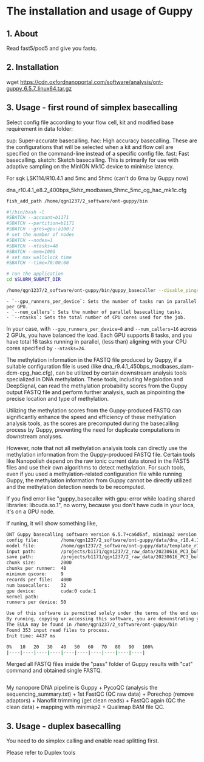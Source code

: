 # The installation and usage of Guppy

## 1. About

Read fast5/pod5 and give you fastq.

## 2. Installation

wget https://cdn.oxfordnanoportal.com/software/analysis/ont-guppy_6.5.7_linux64.tar.gz


## 3. Usage - first round of simplex basecalling

Select config file according to your flow cell, kit and modified base requirement in data folder:

sup: Super-accurate basecalling. hac: High accuracy basecalling. These are the configurations that will be selected when a kit and flow cell are specified on the command-line instead of a specific config file. fast: Fast basecalling. sketch: Sketch basecalling. This is primarily for use with adaptive sampling on the MinION Mk1C device to minimise latency.

For sqk LSK114/R10.4.1 and 5mc and 5hmc (can't do 6ma by Guppy now)

dna_r10.4.1_e8.2_400bps_5khz_modbases_5hmc_5mc_cg_hac_mk1c.cfg


```bash
fish_add_path /home/qgn1237/2_software/ont-guppy/bin
```

```bash
#!/bin/bash -l
#SBATCH --account=b1171
#SBATCH --partition=b1171
#SBATCH --gres=gpu:a100:2
# set the number of nodes
#SBATCH --nodes=1
#SBATCH --ntasks=48
#SBATCH --mem=100G
# set max wallclock time
#SBATCH --time=70:00:00

# run the application
cd $SLURM_SUBMIT_DIR

/home/qgn1237/2_software/ont-guppy/bin/guppy_basecaller --disable_pings --input_path /projects/b1171/qgn1237/2_raw_data/20230616_PC3_bulk_genome_ONT/pc3_dna_bulk_1/pc3_bulk/20230612_1911_MC-114785_FAW84522_f68d5359/pod5  --recursive  --gpu_runners_per_device 50 --num_callers 48 --save_path /home/qgn1237/qgn1237/2_raw_data/20230616_PC3_bulk_genome_ONT/pc3_dna_bulk_1/pc3_bulk/20230612_1911_MC-114785_FAW84522_f68d5359/20230627_2nd_duplex_basecalling/1st_simplex_basecalling --config /home/qgn1237/2_software/ont-guppy/data/dna_r10.4.1_e8.2_400bps_5khz_modbases_5hmc_5mc_cg_fast_mk1c.cfg --device "cuda:0 cuda:1" --do_read_splitting
```

```
- `--gpu_runners_per_device`: Sets the number of tasks run in parallel per GPU.
- `--num_callers`: Sets the number of parallel basecalling tasks.
- `--ntasks`: Sets the total number of CPU cores used for the job.
```

In your case, with `--gpu_runners_per_device=8` and `--num_callers=16` across 2 GPUs, you have balanced the load. Each GPU supports 8 tasks, and you have total 16 tasks running in parallel, (less than) aligning with your CPU cores specified by `--ntasks=24`.

The methylation information in the FASTQ file produced by Guppy, if a suitable configuration file is used (like dna_r9.4.1_450bps_modbases_dam-dcm-cpg_hac.cfg), can be utilized by certain downstream analysis tools specialized in DNA methylation. These tools, including Megalodon and DeepSignal, can read the methylation probability scores from the Guppy output FASTQ file and perform further analysis, such as pinpointing the precise location and type of methylation.

Utilizing the methylation scores from the Guppy-produced FASTQ can significantly enhance the speed and efficiency of these methylation analysis tools, as the scores are precomputed during the basecalling process by Guppy, preventing the need for duplicate computations in downstream analyses.

However, note that not all methylation analysis tools can directly use the methylation information from the Guppy-produced FASTQ file. Certain tools like Nanopolish depend on the raw ionic current data stored in the FAST5 files and use their own algorithms to detect methylation. For such tools, even if you used a methylation-related configuration file while running Guppy, the methylation information from Guppy cannot be directly utilized and the methylation detection needs to be recomputed.

If you find error like "guppy_basecaller with gpu: error while loading shared libraries: libcuda.so.1", no worry, because you don't have cuda in your loca, it's on a GPU node.

If runing, it will show something like,

```bash
ONT Guppy basecalling software version 6.5.7+ca6d6af, minimap2 version 2.24-r1122
config file:        /home/qgn1237/2_software/ont-guppy/data/dna_r10.4.1_e8.2_400bps_5khz_modbases_5hmc_5mc_cg_hac_mk1c.cfg
model file:         /home/qgn1237/2_software/ont-guppy/data/template_r10.4.1_e8.2_400bps_5khz_hac.jsn
input path:         /projects/b1171/qgn1237/2_raw_data/20230616_PC3_bulk_genome_ONT/pc3_dna_bulk_1/pc3_bulk/20230612_1911_MC-114785_FAW84522_f68d5359/pod5
save path:          /projects/b1171/qgn1237/2_raw_data/20230616_PC3_bulk_genome_ONT/pc3_dna_bulk_1/pc3_bulk/20230612_1911_MC-114785_FAW84522_f68d5359/basecalled_fastq
chunk size:         2000
chunks per runner:  48
minimum qscore:     9
records per file:   4000
num basecallers:    32
gpu device:         cuda:0 cuda:1
kernel path:
runners per device: 50

Use of this software is permitted solely under the terms of the end user license agreement (EULA).
By running, copying or accessing this software, you are demonstrating your acceptance of the EULA.
The EULA may be found in /home/qgn1237/2_software/ont-guppy/bin
Found 353 input read files to process.
Init time: 4437 ms

0%   10   20   30   40   50   60   70   80   90   100%
|----|----|----|----|----|----|----|----|----|----|
```

Merged all FASTQ files inside the "pass" folder of Guppy results with "cat" command and obtained single FASTQ.
```bash

```

My nanopore DNA pipeline is Guppy + PycoQC (analysis the sequencing_summary.txt) + 1st FastQC (QC raw data) + Porechop (remove adaptors) + Nanoflit trimming (get clean reads) + FastQC again (QC the clean data) + mapping with minimap2 + Qualimap BAM file QC.


## 3. Usage - duplex basecalling

You need to do simplex calling and enable read splitting first.

Please refer to Duplex tools